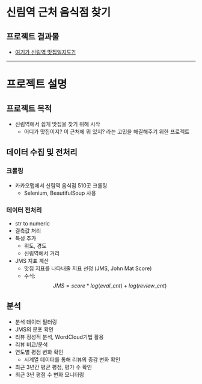 # 신림역 근처 음식점 찾기
## 프로젝트 결과물
* [여기가 신림역 맛집일지도?!](https://mingkipark.notion.site/101ac3ef74394db094e82d0be0d1b34b)
- - -
# 프로젝트 설명
## 프로젝트 목적
* 신림역에서 쉽게 맛집을 찾기 위해 시작
  * 어디가 맛집이지? 이 근처에 뭐 있지? 라는 고민을 해결해주기 위한 프로젝트

## 데이터 수집 및 전처리
### 크롤링
* 카카오맵에서 신림역 음식점 510곳 크롤링
  * Selenium, BeautifulSoup 사용
### 데이터 전처리
* str to numeric
* 결측값 처리
* 특성 추가
  * 위도, 경도
  * 신림역에서 거리
* JMS 지표 계산
  * 맛집 지표를 나타내줄 지표 선정 (JMS, John Mat Score)
  * 수식: $$JMS = score * log(eval\_cnt) + log(review\_cnt)$$
## 분석
* 분석 데이터 필터링
* JMS의 분포 확인
* 리뷰 정성적 분석, WordCloud기법 활용
* 리뷰 비교/분석
* 연도별 평점 변화 확인
  * 시계열 데이터를 통해 리뷰의 증감 변화 확인
* 최근 3년간 평균 평점, 평가 수 확인 
* 최근 3년 평점 수 변화 모니터링

